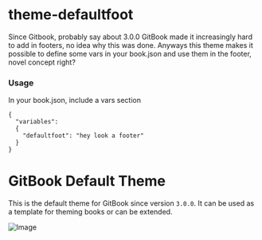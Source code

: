 # theme-defaultfoot

Since Gitbook, probably say about 3.0.0 GitBook made it increasingly hard to add in footers, no idea why this was done. 
Anyways this theme makes it possible to define some vars in your book.json and use them in the footer, novel concept right? 


### Usage

In your book.json, include a vars section
```
{
  "variables": 
  {
    "defaultfoot": "hey look a footer"
  }
}
```

# GitBook Default Theme

This is the default theme for GitBook since version `3.0.0`. It can be used as a template for theming books or can be extended.

![Image](https://raw.github.com/GitbookIO/theme-default/master/preview.png)
